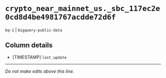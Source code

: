 # `crypto_near_mainnet_us._sbc_117ec2e0cd8d4be4981767acdde72d6f`
`bq-1` | `bigquery-public-data`

## Column details
* [TIMESTAMP] `last_update`

-------------------------------------------------------------------------------
*Do not make edits above this line.*
